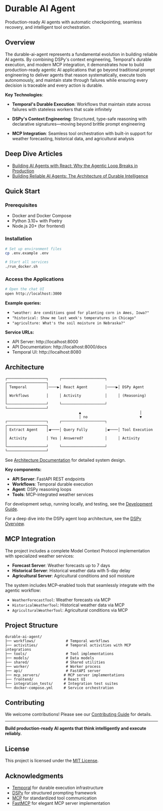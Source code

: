 # Durable AI Agent

Production-ready AI agents with automatic checkpointing, seamless recovery, and intelligent tool orchestration.

## Overview

The durable-ai-agent represents a fundamental evolution in building reliable AI agents. By combining DSPy's context engineering, Temporal's durable execution, and modern MCP integration, it demonstrates how to build production-ready agentic AI applications that go beyond traditional prompt engineering to deliver agents that reason systematically, execute tools autonomously, and maintain state through failures while ensuring every decision is traceable and every action is durable.

**Key Technologies**:

* **Temporal's Durable Execution**: Workflows that maintain state across failures with stateless workers that scale infinitely

* **DSPy's Context Engineering**: Structured, type-safe reasoning with declarative signatures—moving beyond brittle prompt engineering

* **MCP Integration**: Seamless tool orchestration with built-in support for weather forecasting, historical data, and agricultural analysis

## Deep Dive Articles

- [Building AI Agents with React: Why the Agentic Loop Breaks in Production](https://medium.com/@ryan_53117/building-ai-agents-with-react-why-the-agentic-loop-breaks-in-production-7443a4529909)
- [Building Reliable AI Agents: The Architecture of Durable Intelligence](https://medium.com/@ryan_53117/building-reliable-ai-agents-the-architecture-of-durable-intelligence-f9b43e45646c)

## Quick Start

### Prerequisites

- Docker and Docker Compose
- Python 3.10+ with Poetry
- Node.js 20+ (for frontend)

### Installation

```bash
# Set up environment files
cp .env.example .env

# Start all services
./run_docker.sh
```

### Access the Applications

```bash
# Open the chat UI
open http://localhost:3000
```

**Example queries:**
- `"weather: Are conditions good for planting corn in Ames, Iowa?"`
- `"historical: Show me last week's temperatures in Chicago"`
- `"agriculture: What's the soil moisture in Nebraska?"`

**Service URLs:**
- API Server: http://localhost:8000
- API Documentation: http://localhost:8000/docs
- Temporal UI: http://localhost:8080


## Architecture

```
┌──────────────────┐     ┌────────────────────┐     ┌──────────────────┐
│ Temporal         │────▶│ React Agent        │────▶│ DSPy Agent       │
│ Workflows        │     │ Activity           │     │ (Reasoning)      │
└──────────────────┘     └────────────────────┘     └──────────────────┘
                                  ▲                           │
                                  │ no                        ▼
┌──────────────────┐     ┌────────────────────┐     ┌──────────────────┐
│ Extract Agent    │◀────│ Query Fully        │◀────│ Tool Execution   │
│ Activity         │ Yes │ Answered?          │     │ Activity         │
└──────────────────┘     └────────────────────┘     └──────────────────┘
```

See [Architecture Documentation](docs/ARCHITECTURE.md) for detailed system design.

**Key components:**
- **API Server**: FastAPI REST endpoints
- **Workflows**: Temporal durable execution
- **Agent**: DSPy reasoning loops
- **Tools**: MCP-integrated weather services

For development setup, running locally, and testing, see the [Development Guide](docs/DEVELOPMENT_GUIDE.md).

For a deep dive into the DSPy agent loop architecture, see the [DSPy Overview](docs/DSPY_OVERVIEW.md).


## MCP Integration

The project includes a complete Model Context Protocol implementation with specialized weather services:

- **Forecast Server**: Weather forecasts up to 7 days
- **Historical Server**: Historical weather data with 5-day delay
- **Agricultural Server**: Agricultural conditions and soil moisture

The system includes MCP-enabled tools that seamlessly integrate with the agentic workflow:

- `WeatherForecastTool`: Weather forecasts via MCP
- `HistoricalWeatherTool`: Historical weather data via MCP
- `AgriculturalWeatherTool`: Agricultural conditions via MCP


## Project Structure

```
durable-ai-agent/
├── workflows/              # Temporal workflows
├── activities/             # Temporal activities with MCP integrations
├── tools/                  # Tool implementations
├── models/                 # Data models
├── shared/                 # Shared utilities
├── worker/                 # Worker process
├── api/                    # FastAPI server
├── mcp_servers/           # MCP server implementations
├── frontend/              # React UI
├── integration_tests/     # Integration test suites
└── docker-compose.yml     # Service orchestration
```

## Contributing

We welcome contributions! Please see our [Contributing Guide](CONTRIBUTING.md) for details.



---

**Build production-ready AI agents that think intelligently and execute reliably.**

## License

This project is licensed under the [MIT License](LICENSE).

## Acknowledgments

- [Temporal](https://temporal.io/) for durable execution infrastructure
- [DSPy](https://dspy-docs.vercel.app/) for structured prompting framework
- [MCP](https://modelcontextprotocol.io/) for standardized tool communication
- [FastMCP](https://github.com/jlowin/fastmcp) for elegant MCP server implementation